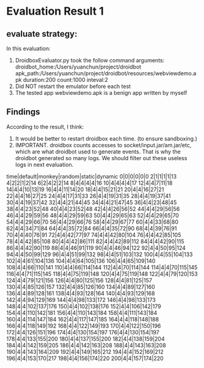# Evaluation Result 1

## evaluate strategy:

In this evaluation:

1. DroidboxEvaluator.py took the follow command arguments:
    droidbot_home:/Users/yuanchun/project/droidbot
    apk_path:/Users/yuanchun/project/droidbot/resources/webviewdemo.apk
    duration:200
    count:1000
    inteval:2
2. Did NOT restart the emulator before each test
3. The tested app webviewdemo.apk is a benign app written by myself

## Findings

According to the result, I think:

1. It would be better to restart droidbox each time. (to ensure sandboxing.)
2. IMPORTANT. droidbox counts accesses to socket/input.jar/am.jar/etc, which are what droidbot used to generate events.
That is why the droidbot generated so many logs.
    We should filter out these useless logs in next evaluation.

time|default|monkey|random|static|dynamic
0|0|0|0|0|0
2|1|1|1|1|13
4|2|2|1|2|14
6|2|4|2|2|14
8|4|4|4|4|16
10|4|4|4|4|17
12|4|4|7|11|18
14|4|4|10|13|19
16|4|4|11|14|20
18|4|4|15|21|21
20|4|4|16|27|21
22|4|4|16|27|25
24|4|4|17|31|33
26|4|4|19|31|35
28|4|4|19|37|41
30|4|4|19|37|42
32|4|4|21|44|45
34|4|4|21|47|45
36|4|4|23|48|45
38|4|4|23|52|48
40|4|4|23|52|48
42|4|4|26|56|52
44|4|4|29|56|56
46|4|4|29|59|56
48|4|4|29|59|63
50|4|4|29|65|63
52|4|4|29|65|70
54|4|4|29|66|70
56|4|4|29|66|76
58|4|4|29|67|77
60|4|4|33|68|80
62|4|4|34|71|84
64|4|4|35|72|84
66|4|4|35|72|90
68|4|4|39|76|91
70|4|4|40|76|91
72|4|4|42|77|97
74|4|4|42|80|104
76|4|4|42|85|105
78|4|4|42|85|108
80|4|4|42|86|111
82|4|4|42|89|112
84|4|4|42|90|115
86|4|4|42|90|119
88|4|4|46|91|119
90|4|4|46|94|122
92|4|4|50|95|124
94|4|4|50|99|129
96|4|4|51|99|132
98|4|4|51|103|132
100|4|4|55|104|133
102|4|4|61|104|136
104|4|4|64|105|136
106|4|4|65|109|140
108|4|4|66|110|141
110|4|4|66|114|144
112|4|4|70|114|144
114|4|4|70|115|145
116|4|4|71|115|145
118|4|4|75|119|148
120|4|4|75|119|148
122|4|4|79|120|153
124|4|4|79|121|156
126|4|4|80|125|156
128|4|4|81|125|157
130|4|4|85|126|157
132|4|4|85|126|160
134|4|4|89|127|160
136|4|4|89|128|161
138|4|4|93|128|164
140|4|4|93|129|168
142|4|4|94|129|169
144|4|4|98|133|172
146|4|4|98|133|173
148|4|4|102|137|176
150|4|4|102|138|176
152|4|4|106|142|179
154|4|4|110|142|181
156|4|4|110|143|184
158|4|4|111|143|184
160|4|4|114|147|184
162|4|4|117|147|185
164|4|4|118|148|188
166|4|4|118|149|192
168|4|4|122|149|193
170|4|4|122|150|196
172|4|4|126|151|196
174|4|4|130|154|197
176|4|4|130|154|197
178|4|4|133|155|200
180|4|4|137|155|200
182|4|4|138|159|204
184|4|4|142|159|205
186|4|4|142|163|208
188|4|4|143|163|208
190|4|4|143|164|209
192|4|4|149|165|212
194|4|4|152|169|212
196|4|4|153|170|217
198|4|4|156|174|220
200|4|4|157|174|220

